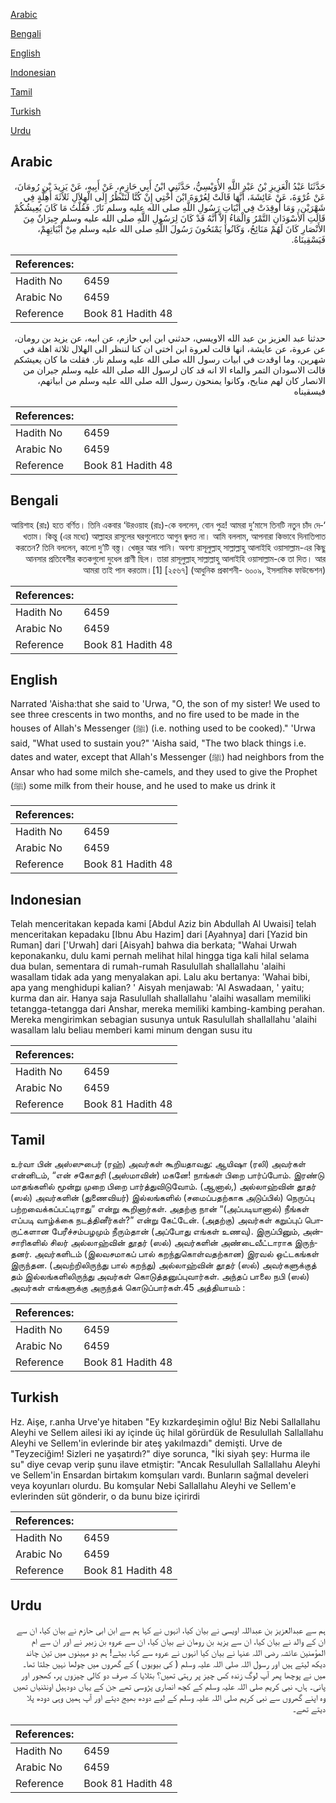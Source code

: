 [Arabic](#arabic)

[Bengali](#bengali)

[English](#english)

[Indonesian](#indonesian)

[Tamil](#tamil)

[Turkish](#turkish)

[Urdu](#urdu)

## Arabic


<div dir="rtl" lang="ar" style={{fontSize:'larger',backgroundColor:'#f8f9fa',padding:20}}>
حَدَّثَنَا عَبْدُ الْعَزِيزِ بْنُ عَبْدِ اللَّهِ الأُوَيْسِيُّ، حَدَّثَنِي ابْنُ أَبِي حَازِمٍ، عَنْ أَبِيهِ، عَنْ يَزِيدَ بْنِ رُومَانَ، عَنْ عُرْوَةَ، عَنْ عَائِشَةَ، أَنَّهَا قَالَتْ لِعُرْوَةَ ابْنَ أُخْتِي إِنْ كُنَّا لَنَنْظُرُ إِلَى الْهِلاَلِ ثَلاَثَةَ أَهِلَّةٍ فِي شَهْرَيْنِ، وَمَا أُوقِدَتْ فِي أَبْيَاتِ رَسُولِ اللَّهِ صلى الله عليه وسلم نَارٌ‏.‏ فَقُلْتُ مَا كَانَ يُعِيشُكُمْ قَالَتِ الأَسْوَدَانِ التَّمْرُ وَالْمَاءُ إِلاَّ أَنَّهُ قَدْ كَانَ لِرَسُولِ اللَّهِ صلى الله عليه وسلم جِيرَانٌ مِنَ الأَنْصَارِ كَانَ لَهُمْ مَنَائِحُ، وَكَانُوا يَمْنَحُونَ رَسُولَ اللَّهِ صلى الله عليه وسلم مِنْ أَبْيَاتِهِمْ، فَيَسْقِينَاهُ‏.‏
</div>
<div style={{backgroundColor:'#f8f9fa',padding:20, marginBottom: 10}}><table> <thead> <tr> <th>References:</th> <th></th> </tr> </thead> <tbody><tr><td>Hadith No</td><td>6459</td></tr><tr><td>Arabic No</td><td>6459</td></tr><tr><td>Reference</td><td>Book 81 Hadith 48</td></tr></tbody></table></div>


<div dir="rtl" lang="ar" style={{fontSize:'larger',backgroundColor:'#f8f9fa',padding:20}}>
حدثنا عبد العزيز بن عبد الله الاويسي، حدثني ابن ابي حازم، عن ابيه، عن يزيد بن رومان، عن عروة، عن عايشة، انها قالت لعروة ابن اختي ان كنا لننظر الى الهلال ثلاثة اهلة في شهرين، وما اوقدت في ابيات رسول الله صلى الله عليه وسلم نار. فقلت ما كان يعيشكم قالت الاسودان التمر والماء الا انه قد كان لرسول الله صلى الله عليه وسلم جيران من الانصار كان لهم منايح، وكانوا يمنحون رسول الله صلى الله عليه وسلم من ابياتهم، فيسقيناه
</div>
<div style={{backgroundColor:'#f8f9fa',padding:20, marginBottom: 10}}><table> <thead> <tr> <th>References:</th> <th></th> </tr> </thead> <tbody><tr><td>Hadith No</td><td>6459</td></tr><tr><td>Arabic No</td><td>6459</td></tr><tr><td>Reference</td><td>Book 81 Hadith 48</td></tr></tbody></table></div>

## Bengali


<div dir="rtl" lang="bn" style={{fontSize:'larger',backgroundColor:'#f8f9fa',padding:20}}>
‘আয়িশাহ (রাঃ) হতে বর্ণিত। তিনি একবার ‘উরওয়াহ (রাঃ)-কে বললেন, বোন পুত্র! আমরা দু’মাসে তিনটি নতুন চাঁদ দেখতাম। কিন্তু (এর মধ্যে) আল্লাহর রাসূলের ঘরগুলোতে আগুন জ্বলত না। আমি বললাম, আপনারা কিভাবে দিনাতিপাত করতেন? তিনি বললেন, কালো দু’টি বস্ত্ত। খেজুর আর পানি। অবশ্য রাসূলুল্লাহ্ সাল্লাল্লাহু আলাইহি ওয়াসাল্লাম-এর কিছু আনসার প্রতিবেশীর কতকগুলো দুধেল প্রাণী ছিল। তারা রাসূলুল্লাহ্ সাল্লাল্লাহু আলাইহি ওয়াসাল্লাম-কে তা দিত। আর আমরা তাই পান করতাম।[1] [২৫৬৭] (আধুনিক প্রকাশনী- ৬০০৯, ইসলামিক ফাউন্ডেশন)
</div>
<div style={{backgroundColor:'#f8f9fa',padding:20, marginBottom: 10}}><table> <thead> <tr> <th>References:</th> <th></th> </tr> </thead> <tbody><tr><td>Hadith No</td><td>6459</td></tr><tr><td>Arabic No</td><td>6459</td></tr><tr><td>Reference</td><td>Book 81 Hadith 48</td></tr></tbody></table></div>

## English


<div dir="ltr" lang="en" style={{fontSize:'larger',backgroundColor:'#f8f9fa',padding:20}}>
Narrated 'Aisha:that she said to 'Urwa, "O, the son of my sister! We used to see three crescents in two months, and no fire used to be made in the houses of Allah's Messenger (ﷺ) (i.e. nothing used to be cooked)." 'Urwa said, "What used to sustain you?" 'Aisha said, "The two black things i.e. dates and water, except that Allah's Messenger (ﷺ) had neighbors from the Ansar who had some milch she-camels, and they used to give the Prophet (ﷺ) some milk from their house, and he used to make us drink it
</div>
<div style={{backgroundColor:'#f8f9fa',padding:20, marginBottom: 10}}><table> <thead> <tr> <th>References:</th> <th></th> </tr> </thead> <tbody><tr><td>Hadith No</td><td>6459</td></tr><tr><td>Arabic No</td><td>6459</td></tr><tr><td>Reference</td><td>Book 81 Hadith 48</td></tr></tbody></table></div>

## Indonesian


<div dir="ltr" lang="id" style={{fontSize:'larger',backgroundColor:'#f8f9fa',padding:20}}>
Telah menceritakan kepada kami [Abdul Aziz bin Abdullah Al Uwaisi] telah menceritakan kepadaku [Ibnu Abu Hazim] dari [Ayahnya] dari [Yazid bin Ruman] dari ['Urwah] dari [Aisyah] bahwa dia berkata; "Wahai Urwah keponakanku, dulu kami pernah melihat hilal hingga tiga kali hilal selama dua bulan, sementara di rumah-rumah Rasulullah shallallahu 'alaihi wasallam tidak ada yang menyalakan api. Lalu aku bertanya: 'Wahai bibi, apa yang menghidupi kalian? ' Aisyah menjawab: 'Al Aswadaan, ' yaitu; kurma dan air. Hanya saja Rasulullah shallallahu 'alaihi wasallam memiliki tetangga-tetangga dari Anshar, mereka memiliki kambing-kambing perahan. Mereka mengirimkan sebagian susunya untuk Rasulullah shallallahu 'alaihi wasallam lalu beliau memberi kami minum dengan susu itu
</div>
<div style={{backgroundColor:'#f8f9fa',padding:20, marginBottom: 10}}><table> <thead> <tr> <th>References:</th> <th></th> </tr> </thead> <tbody><tr><td>Hadith No</td><td>6459</td></tr><tr><td>Arabic No</td><td>6459</td></tr><tr><td>Reference</td><td>Book 81 Hadith 48</td></tr></tbody></table></div>

## Tamil


<div dir="ltr" lang="ta" style={{fontSize:'larger',backgroundColor:'#f8f9fa',padding:20}}>
உர்வா பின் அஸ்ஸுபைர் (ரஹ்) அவர்கள் கூறியதாவது: ஆயிஷா (ரலி) அவர்கள் என்னிடம், “என் சகோதரி (அஸ்மாவின்) மகனே! நாங்கள் பிறை பார்ப்போம். இரண்டு மாதங்களில் மூன்று முறை பிறை பார்த்துவிடுவோம். (ஆனால்,) அல்லாஹ்வின் தூதர் (ஸல்) அவர்களின் (துணைவியர்) இல்லங்களில் (சமைப்பதற்காக அடுப்பில்) நெருப்பு பற்றவைக்கப்பட்டிராது” என்று கூறினார்கள். அதற்கு நான் “(அப்படியானால்) நீங்கள் எப்படி வாழ்க்கை நடத்தினீர்கள்?” என்று கேட்டேன். (அதற்கு) அவர்கள் கறுப்புப் பொருட்களான பேரீச்சம்பழமும் நீரும்தான் (அப்போது எங்கள் உணவு). இருப்பினும், அன்சாரிகளில் சிலர் அல்லாஹ்வின் தூதர் (ஸல்) அவர்களின் அண்டைவீட்டாராக இருந்தனர். அவர்களிடம் (இலவசமாகப் பால் கறந்துகொள்வதற்கான) இரவல் ஒட்டகங்கள் இருந்தன. (அவற்றிலிருந்து பால் கறந்து) அல்லாஹ்வின் தூதர் (ஸல்) அவர்களுக்குத் தம் இல்லங்களிலிருந்து அவர்கள் கொடுத்தனுப்புவார்கள். அந்தப் பாலை நபி (ஸல்) அவர்கள் எங்களுக்கு அருந்தக் கொடுப்பார்கள்.45 அத்தியாயம் :
</div>
<div style={{backgroundColor:'#f8f9fa',padding:20, marginBottom: 10}}><table> <thead> <tr> <th>References:</th> <th></th> </tr> </thead> <tbody><tr><td>Hadith No</td><td>6459</td></tr><tr><td>Arabic No</td><td>6459</td></tr><tr><td>Reference</td><td>Book 81 Hadith 48</td></tr></tbody></table></div>

## Turkish


<div dir="ltr" lang="tr" style={{fontSize:'larger',backgroundColor:'#f8f9fa',padding:20}}>
Hz. Aişe, r.anha Urve'ye hitaben "Ey kızkardeşimin oğlu! Biz Nebi Sallallahu Aleyhi ve Sellem ailesi iki ay içinde üç hilal görürdük de Resulullah Sallallahu Aleyhi ve Sellem'in evlerinde bir ateş yakılmazdı" demişti. Urve de "Teyzeciğim! Sizleri ne yaşatırdı?" diye sorunca, "İki siyah şey: Hurma ile su" diye cevap verip şunu ilave etmiştir: "Ancak Resulullah Sallallahu Aleyhi ve Sellem'in Ensardan birtakım komşuları vardı. Bunların sağmal develeri veya koyunları olurdu. Bu komşular Nebi Sallallahu Aleyhi ve Sellem'e evlerinden süt gönderir, o da bunu bize içirirdi
</div>
<div style={{backgroundColor:'#f8f9fa',padding:20, marginBottom: 10}}><table> <thead> <tr> <th>References:</th> <th></th> </tr> </thead> <tbody><tr><td>Hadith No</td><td>6459</td></tr><tr><td>Arabic No</td><td>6459</td></tr><tr><td>Reference</td><td>Book 81 Hadith 48</td></tr></tbody></table></div>

## Urdu


<div dir="rtl" lang="ur" style={{fontSize:'larger',backgroundColor:'#f8f9fa',padding:20}}>
ہم سے عبدالعزیز بن عبداللہ اویسی نے بیان کیا، انہوں نے کہا ہم سے ابن ابی حازم نے بیان کیا، ان سے ان کے والد نے بیان کیا، ان سے یزید بن رومان نے بیان کیا، ان سے عروہ بن زبیر نے اور ان سے ام المؤمنین عائشہ رضی اللہ عنہا نے بیان کیا انہوں نے عروہ سے کہا، بیٹے! ہم دو مہینوں میں تین چاند دیکھ لیتے ہیں اور رسول اللہ صلی اللہ علیہ وسلم ( کی بیویوں ) کے گھروں میں چولھا نہیں جلتا تھا۔ میں نے پوچھا پھر آپ لوگ زندہ کس چیز پر رہتی تھیں؟ بتلایا کہ صرف دو کالی چیزوں پر، کھجور اور پانی۔ ہاں، نبی کریم صلی اللہ علیہ وسلم کے کچھ انصاری پڑوسی تھے جن کے یہاں دودہیل اونٹنیاں تھیں وہ اپنے گھروں سے نبی کریم صلی اللہ علیہ وسلم کے لیے دودھ بھیج دیتے اور آپ ہمیں وہی دودھ پلا دیتے تھے۔
</div>
<div style={{backgroundColor:'#f8f9fa',padding:20, marginBottom: 10}}><table> <thead> <tr> <th>References:</th> <th></th> </tr> </thead> <tbody><tr><td>Hadith No</td><td>6459</td></tr><tr><td>Arabic No</td><td>6459</td></tr><tr><td>Reference</td><td>Book 81 Hadith 48</td></tr></tbody></table></div>